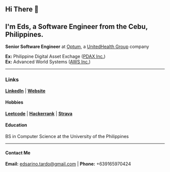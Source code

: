 ## Hi There 👋

## I'm Eds, a Software Engineer from the Cebu, Philippines.
**Senior Software Engineer** at [Optum](https://www.optum.com/), a [UnitedHealth Group](https://www.unitedhealthgroup.com/) company

**Ex:** Philippine Digital Asset Exchage ([PDAX Inc.](https://pdax.ph/)) <br />
**Ex:** Advanced World Systems ([AWS Inc.](https://www.awsys-i.com/en/home.php))

-----

### Links
[**LinkedIn**](https://www.linkedin.com/in/edstardo/) | [**Website**](https://edstardo.dev)

#### Hobbies
[**Leetcode**](https://leetcode.com/edstardo) | [**Hackerrank**](https://www.hackerrank.com/edstardo) | [**Strava**](https://www.strava.com/athletes/edstardo)

#### Education
BS in Computer Science at the University of the Philippines

-----

#### Contact Me
**Email:** edsarino.tardo@gmail.com | **Phone:** +639165970424

<!--
**edstardo/edstardo** is a ✨ _special_ ✨ repository because its `README.md` (this file) appears on your GitHub profile.

Here are some ideas to get you started:

- 🔭 I’m currently working on ...
- 🌱 I’m currently learning ...
- 👯 I’m looking to collaborate on ...
- 🤔 I’m looking for help with ...
- 💬 Ask me about ...
- 📫 How to reach me: ...
- 😄 Pronouns: ...
- ⚡ Fun fact: ...
-->
